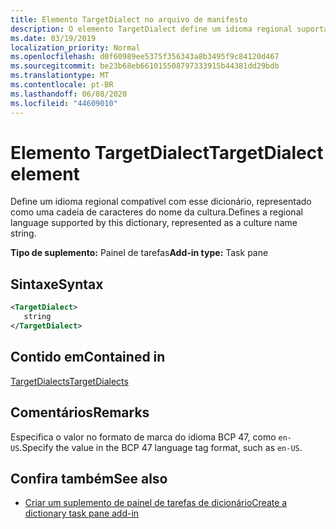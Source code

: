 ```yaml
---
title: Elemento TargetDialect no arquivo de manifesto
description: O elemento TargetDialect define um idioma regional suportado por esse dicionário, representado como uma cadeia de caracteres de nome de cultura.
ms.date: 03/19/2019
localization_priority: Normal
ms.openlocfilehash: d0f60989ee5375f356343a8b3495f9c84120d467
ms.sourcegitcommit: be23b68eb661015508797333915b44381dd29bdb
ms.translationtype: MT
ms.contentlocale: pt-BR
ms.lasthandoff: 06/08/2020
ms.locfileid: "44609010"
---
```

# <a name="targetdialect-element"></a><span data-ttu-id="429a5-103">Elemento TargetDialect</span><span class="sxs-lookup"><span data-stu-id="429a5-103">TargetDialect element</span></span>

<span data-ttu-id="429a5-104">Define um idioma regional compatível com esse dicionário, representado como uma cadeia de caracteres do nome da cultura.</span><span class="sxs-lookup"><span data-stu-id="429a5-104">Defines a regional language supported by this dictionary, represented as a culture name string.</span></span>

<span data-ttu-id="429a5-105">**Tipo de suplemento:** Painel de tarefas</span><span class="sxs-lookup"><span data-stu-id="429a5-105">**Add-in type:** Task pane</span></span>

## <a name="syntax"></a><span data-ttu-id="429a5-106">Sintaxe</span><span class="sxs-lookup"><span data-stu-id="429a5-106">Syntax</span></span>

```XML
<TargetDialect>
   string 
</TargetDialect>
```

## <a name="contained-in"></a><span data-ttu-id="429a5-107">Contido em</span><span class="sxs-lookup"><span data-stu-id="429a5-107">Contained in</span></span>

[<span data-ttu-id="429a5-108">TargetDialects</span><span class="sxs-lookup"><span data-stu-id="429a5-108">TargetDialects</span></span>](targetdialects.md)

## <a name="remarks"></a><span data-ttu-id="429a5-109">Comentários</span><span class="sxs-lookup"><span data-stu-id="429a5-109">Remarks</span></span>

<span data-ttu-id="429a5-110">Especifica o valor no formato de marca do idioma BCP 47, como `en-US`.</span><span class="sxs-lookup"><span data-stu-id="429a5-110">Specify the value in the BCP 47 language tag format, such as  `en-US`.</span></span>

## <a name="see-also"></a><span data-ttu-id="429a5-111">Confira também</span><span class="sxs-lookup"><span data-stu-id="429a5-111">See also</span></span>

- [<span data-ttu-id="429a5-112">Criar um suplemento de painel de tarefas de dicionário</span><span class="sxs-lookup"><span data-stu-id="429a5-112">Create a dictionary task pane add-in</span></span>](../../word/dictionary-task-pane-add-ins.md)
